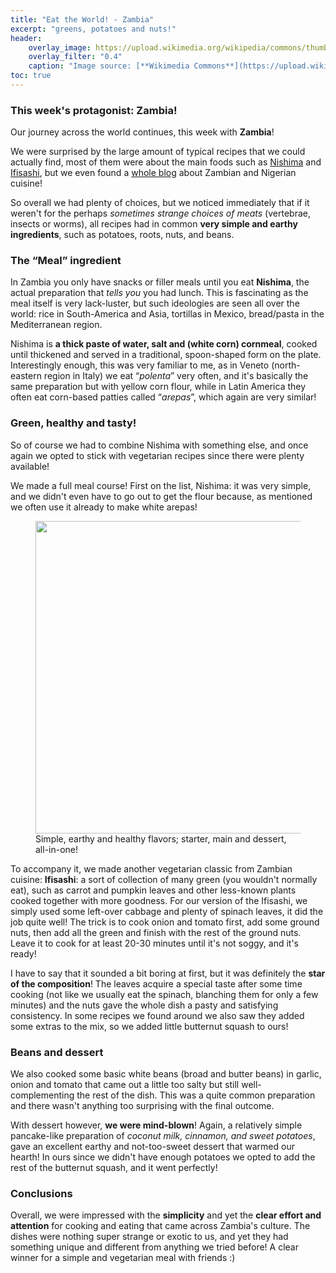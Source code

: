 ```yaml
---
title: "Eat the World! - Zambia"
excerpt: "greens, potatoes and nuts!"
header:
    overlay_image: https://upload.wikimedia.org/wikipedia/commons/thumb/0/06/Flag_of_Zambia.svg/1280px-Flag_of_Zambia.svg.png
    overlay_filter: "0.4"
    caption: "Image source: [**Wikimedia Commons**](https://upload.wikimedia.org/wikipedia/commons/thumb/0/06/Flag_of_Zambia.svg/1280px-Flag_of_Zambia.svg.png)"
toc: true
---
```

### This week's protagonist: Zambia!
Our journey across the world continues, this week with **Zambia**!

We were surprised by the large amount of typical recipes that we could actually find, most of them were about the main foods such as [Nishima](https://en.wikipedia.org/wiki/Zambian_cuisine) and [Ifisashi](https://en.wikipedia.org/wiki/Zambian_cuisine), but we even found a [whole blog](https://www.temziebites.com/) about Zambian and Nigerian cuisine!

So overall we had plenty of choices, but we noticed immediately that if it weren't for the perhaps _sometimes strange choices of meats_ (vertebrae, insects or worms), all recipes had in common **very simple and earthy ingredients**, such as potatoes, roots, nuts, and beans.

### The “Meal” ingredient
In Zambia you only have snacks or filler meals until you eat **Nishima**, the actual preparation that _tells you_ you had lunch. This is fascinating as the meal itself is very lack-luster, but such ideologies are seen all over the world: rice in South-America and Asia, tortillas in Mexico, bread/pasta in the Mediterranean region.

Nishima is **a thick paste of water, salt and (white corn) cornmeal**, cooked until thickened and served in a traditional, spoon-shaped form on the plate. Interestingly enough, this was very familiar to me, as in Veneto (north-eastern region in Italy) we eat “_polenta_” very often, and it's basically the same preparation but with yellow corn flour, while in Latin America they often eat corn-based patties called “_arepas_”, which again are very similar!

### Green, healthy and tasty!
So of course we had to combine Nishima with something else, and once again we opted to stick with vegetarian recipes since there were plenty available!

We made a full meal course! First on the list, Nishima: it was very simple, and we didn't even have to go out to get the flour because, as mentioned we often use it already to make white arepas!

<figure>
    <img src="{{ site.url }}{{ site.baseurl }}/assets/images/eat_the_world/zambia_1.jpg" alt="" style="width:500px">
    <figcaption>Simple, earthy and healthy flavors; starter, main and dessert, all-in-one!</figcaption>
</figure>

To accompany it, we made another vegetarian classic from Zambian cuisine: **Ifisashi**: a sort of collection of many green (you wouldn't normally eat), such as carrot and pumpkin leaves and other less-known plants cooked together with more goodness. For our version of the Ifisashi, we simply used some left-over cabbage and plenty of spinach leaves, it did the job quite well! The trick is to cook onion and tomato first, add some ground nuts, then add all the green and finish with the rest of the ground nuts. Leave it to cook for at least 20-30 minutes until it's not soggy, and it's ready!

I have to say that it sounded a bit boring at first, but it was definitely the **star of the composition**! The leaves acquire a special taste after some time cooking (not like we usually eat the spinach, blanching them for only a few minutes) and the nuts gave the whole dish a pasty and satisfying consistency. In some recipes we found around we also saw they added some extras to the mix, so we added little butternut squash to ours!

### Beans and dessert
We also cooked some basic white beans (broad and butter beans) in garlic, onion and tomato that came out a little too salty but still well-complementing the rest of the dish. This was a quite common preparation and there wasn't anything too surprising with the final outcome.

With dessert however, **we were mind-blown**! Again, a relatively simple pancake-like preparation of _coconut milk, cinnamon, and sweet potatoes_, gave an excellent earthy and not-too-sweet dessert that warmed our hearth! In ours since we didn't have enough potatoes we opted to add the rest of the butternut squash, and it went perfectly!

### Conclusions
Overall, we were impressed with the **simplicity** and yet the **clear effort and attention** for cooking and eating that came across Zambia's culture. The dishes were nothing super strange or exotic to us, and yet they had something unique and different from anything we tried before! A clear winner for a simple and vegetarian meal with friends :)